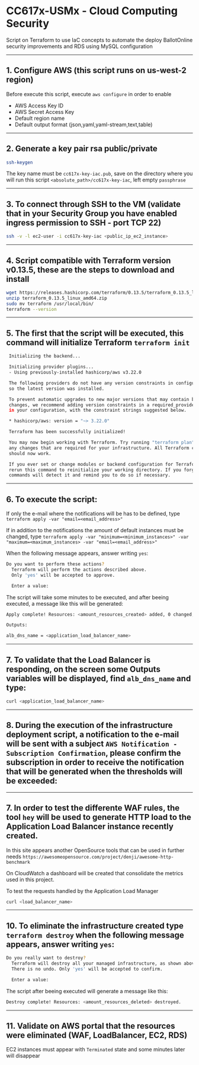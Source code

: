 # CC617x-USMx - Cloud Computing Security

Script on Terraform to use IaC concepts to automate the deploy BallotOnline security improvements and RDS using MySQL configuration

-----

## 1. Configure AWS (this script runs on us-west-2 region)
Before execute this script, execute `aws configure` in order to enable
   - AWS Access Key ID
   - AWS Secret Access Key
   - Default region name 
   - Default output format (json,yaml,yaml-stream,text,table)

-----

## 2. Generate a key pair rsa public/private
   ```bash 
   ssh-keygen
   ```
   The key name must be `cc617x-key-iac.pub`, save on the directory where you will run this script `<absolute_path>/cc617x-key-iac`, left empty `passphrase`

-----

## 3. To connect through SSH to the VM (validate that in your Security Group you have enabled ingress permission to SSH - port TCP 22)
   ```bash
   ssh -v -l ec2-user -i cc617x-key-iac <public_ip_ec2_instance>
   ```

-----

## 4. Script compatible with Terraform version v0.13.5, these are the steps to download and install
   ```bash
  wget https://releases.hashicorp.com/terraform/0.13.5/terraform_0.13.5_linux_amd64.zip
  unzip terraform_0.13.5_linux_amd64.zip
  sudo mv terraform /usr/local/bin/
  terraform --version 
   ```

-----

## 5. The first that the script will be executed, this command will initialize Terraform `terraform init`

  ```bash
   Initializing the backend...

   Initializing provider plugins...
   - Using previously-installed hashicorp/aws v3.22.0

   The following providers do not have any version constraints in configuration,
   so the latest version was installed.

   To prevent automatic upgrades to new major versions that may contain breaking
   changes, we recommend adding version constraints in a required_providers block
   in your configuration, with the constraint strings suggested below.

   * hashicorp/aws: version = "~> 3.22.0"

   Terraform has been successfully initialized!

   You may now begin working with Terraform. Try running "terraform plan" to see
   any changes that are required for your infrastructure. All Terraform commands
   should now work.

   If you ever set or change modules or backend configuration for Terraform,
   rerun this command to reinitialize your working directory. If you forget, other
   commands will detect it and remind you to do so if necessary.

   ```

-----

## 6. To execute the script:

If only the e-mail where the notifications will be has to be defined, type `terraform apply -var "email=<email_address>"`

If in addition to the notifications the amount of default instances must be changed, type `terraform apply -var "minimum=<minimum_instances>" -var "maximum=<maximum_instances> -var "email=<email_address>"`

When the following message appears, answer writing `yes`:

   ```bash
   Do you want to perform these actions?
     Terraform will perform the actions described above.
     Only 'yes' will be accepted to approve.

     Enter a value:
   ```

The script will take some minutes to be executed, and after beeing executed, a message like this will be generated:

   ```bash
   Apply complete! Resources: <amount_resources_created> added, 0 changed, 0 destroyed.

   Outputs:

   alb_dns_name = <application_load_balancer_name>

   ```

-----

## 7. To validate that the Load Balancer is responding, on the screen some Outputs variables will be displayed, find `alb_dns_name` and type:
   ```bash
   curl <application_load_balancer_name>
   ```

-----

## 8. During the execution of the infrastructure deployment script, a notification to the e-mail will be sent with a subject `AWS Notification - Subscription Confirmation`, please confirm the subscription in order to receive the notification that will be generated when the thresholds will be exceeded:

-----

## 7. In order to test the differente WAF rules, the tool `hey` will be used to generate HTTP load to the Application Load Balancer instance recently created. 

In this site appears another OpenSource tools that can be used in further needs `https://awesomeopensource.com/project/denji/awesome-http-benchmark`

On CloudWatch a dashboard will be created that consolidate the metrics used in this project.

To test the requests handled by the Application Load Manager

   ```bash
   curl <load_balancer_name>
   ```

-----

## 10. To eliminate the infrastructure created type `terraform destroy` when the following message appears, answer writing `yes`:
   ```bash
   Do you really want to destroy?
     Terraform will destroy all your managed infrastructure, as shown above.
     There is no undo. Only 'yes' will be accepted to confirm.

     Enter a value:
   ```

The script after beeing executed will generate a message like this:

   ```bash
   Destroy complete! Resources: <amount_resources_deleted> destroyed.
   ```

-----

## 11. Validate on AWS portal that the resources were eliminated (WAF, LoadBalancer, EC2, RDS)
EC2 instances must appear with `Terminated` state and some minutes later will disappear

